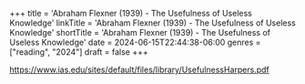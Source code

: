 +++
title = 'Abraham Flexner (1939) - The Usefulness of Useless Knowledge'
linkTitle = 'Abraham Flexner (1939) - The Usefulness of Useless Knowledge'
shortTitle = 'Abraham Flexner (1939) - The Usefulness of Useless Knowledge'
date = 2024-06-15T22:44:38-06:00
genres = ["reading", "2024"]
draft = false
+++

https://www.ias.edu/sites/default/files/library/UsefulnessHarpers.pdf
